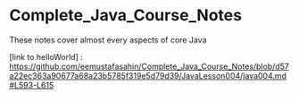 # Complete_Java_Course_Notes
These notes cover almost every aspects of core Java

[link to helloWorld] : https://github.com/eemustafasahin/Complete_Java_Course_Notes/blob/d57a22ec363a90677a68a23b5785f319e5d79d39/JavaLesson004/java004.md#L593-L615
